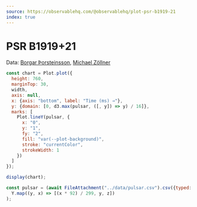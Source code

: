 ```yaml
---
source: https://observablehq.com/@observablehq/plot-psr-b1919-21
index: true
---
```


# PSR B1919+21

Data: [Borgar Þorsteinsson](https://bl.ocks.org/borgar/31c1e476b8e92a11d7e9), [Michael Zöllner](http://i.document.m05.de/2013/05/23/joy-divisions-unknown-pleasures-printed-in-3d/)

```js echo
const chart = Plot.plot({
  height: 760,
  marginTop: 30,
  width,
  axis: null,
  x: {axis: "bottom", label: "Time (ms) →"},
  y: {domain: [0, d3.max(pulsar, ([, y]) => y) / 16]},
  marks: [
    Plot.lineY(pulsar, {
      x: "0",
      y: "1",
      fy: "2",
      fill: "var(--plot-background)",
      stroke: "currentColor",
      strokeWidth: 1
    })
  ]
});

display(chart);
```

```js echo
const pulsar = (await FileAttachment("../data/pulsar.csv").csv({typed: true, array: true})).flatMap((Y, z) =>
  Y.map((y, x) => [(x * 92) / 299, y, z])
);
```
